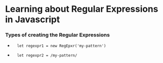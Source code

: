 # Learning about Regular Expressions in Javascript

### Types of creating the Regular Expressions
* 
        let regexpr1 = new RegEpxr('my-pattern')


* 
        let regexpr2 = /my-pattern/


